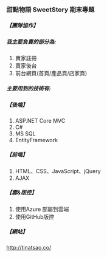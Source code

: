 ### 甜點物語 SweetStory 期末專題

##### 【團隊協作】
##### 我主要負責的部分為:
1. 賣家註冊
2. 賣家後台
3. 前台網頁(首頁/產品頁/店家頁)

##### 主要用到的技術有:
##### 【後端】
1. ASP.NET Core MVC
2. C#
3. MS SQL
4. EntityFramework

##### 【前端】
1. HTML、CSS、JavaScript、jQuery
2. AJAX

##### 【雲&版控】
1. 使用Azure 部屬到雲端
2. 使用GitHub版控

##### 【網站】
http://tinatsao.co/
